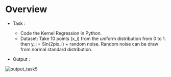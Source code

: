 # Overview

* Task :
  * Code the Kernel Regression in Python.
  * Dataset: Take 10 points (x_i) from the uniform distribution from 0 to 1. then y_i = Sin(2pix_i) + random noise. Random noise can be draw from normal standard distribution.


* Output : 

![output_task5](https://user-images.githubusercontent.com/69835817/113498145-f7e25300-9527-11eb-89ae-2a4a826e45d4.jpeg)
